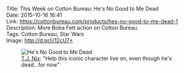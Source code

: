 Title: This Week on Cotton Bureau: He's No Good to Me Dead  
Date: 2015-10-16 16:41  
Link: https://cottonbureau.com/products/hes-no-good-to-me-dead-1  
Description: More Boba Fett action on Cotton Bureau.  
Tags: Cotton Bureau, Star Wars  
Image: http://d.pr/i/12cU7+  

<figure>
	<img src="http://d.pr/i/12cU7+" alt="He's No Good to Me Dead" title="'He's No Good to Me Dead' on Cotton Bureau">
	<figcaption><a href="http://twitter.com/tj_nix" title="The designer's Twitter account">T.J. Nix</a>: "Help this iconic character live on, even though he's dead...for now"</figcaption>
</figure>